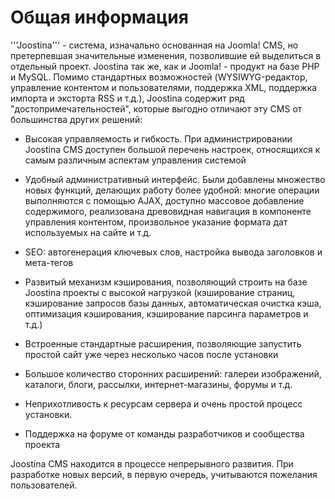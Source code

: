 # Общая информация #
'''Joostina''' - система, изначально основанная на Joomla! CMS, но претерпевшая значительные изменения, позволившие ей выделиться в отдельный проект. Joostina так же, как и Joomla! - продукт на базе PHP и MySQL. Помимо стандартных возможностей (WYSIWYG-редактор, управление контентом и пользователями, поддержка XML, поддержка импорта и эксторта RSS и т.д.), Joostina содержит ряд "достопримечательностей", которые выгодно отличают эту CMS от большинства других решений:

  * Высокая управляемость и гибкость. При администрировании Joostina CMS доступен большой перечень настроек, относящихся к самым различным аспектам управления системой

  * Удобный административный интерфейс. Были добавлены множество новых функций, делающих работу более удобной: многие операции выполняются с помощью AJAX, доступно массовое добавление содержимого, реализована древовидная навигация в компоненте управления контентом, произвольное указание формата дат используемых на сайте и т.д.

  * SEO: автогенерация ключевых слов, настройка вывода заголовков и мета-тегов

  * Развитый механизм кэширования, позволяющий строить на базе Joostina проекты с высокой нагрузкой (кэширование страниц, кэширование запросов базы данных, автоматическая очистка кэша, оптимизация кэширования, кэширование парсинга параметров и т.д.)

  * Встроенные стандартные расширения, позволяющие запустить простой сайт уже через несколько часов после установки

  * Большое количество сторонних расширений: галереи изображений, каталоги, блоги, рассылки, интернет-магазины, форумы и т.д.

  * Неприхотливость к ресурсам сервера и очень простой процесс установки.

  * Поддержка на форуме от команды разработчиков и сообщества проекта

Joostina CMS находится в процессе непрерывного развития. При разработке новых версий, в первую очередь, учитываются пожелания пользователей.